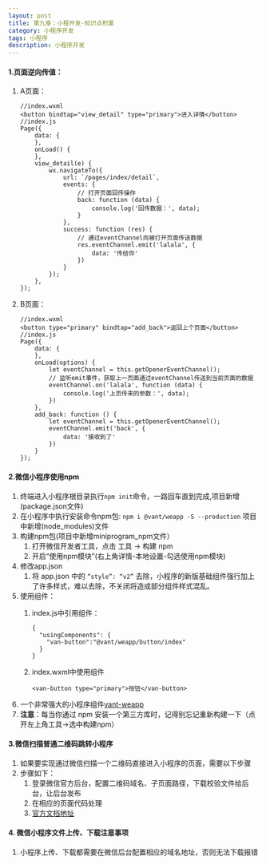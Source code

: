 ```yaml
---
layout: post
title: 第九章：小程开发-知识点积累
category: 小程序开发
tags: 小程序
description: 小程序开发
--- 
```


#### 1.页面逆向传值：
1. A页面：
    
    ```
    //index.wxml
    <button bindtap="view_detail" type="primary">进入详情</button>
    //index.js
    Page({
        data: {
        },
        onLoad() {
        },
        view_detail(e) {
            wx.navigateTo({
                url: `/pages/index/detail`,
                events: {
                    // 打开页面回传操作
                    back: function (data) {
                        console.log('回传数据：', data);
                    }
                }, 
                success: function (res) {
                    // 通过eventChannel向被打开页面传送数据
                    res.eventChannel.emit('lalala', {
                        data: '传给你'
                    })
                }
            });
        },
    });
    ```
2. B页面：
    
    ```
    //index.wxml
    <button type="primary" bindtap="add_back">返回上个页面</button>
    //index.js
    Page({
        data: {
        },
        onLoad(options) {
            let eventChannel = this.getOpenerEventChannel();
            // 监听emit事件，获取上一页面通过eventChannel传送到当前页面的数据
            eventChannel.on('lalala', function (data) {
                console.log('上页传来的参数：', data);
            })
        },
        add_back: function () {
            let eventChannel = this.getOpenerEventChannel();
            eventChannel.emit('back', {
                data: '接收到了'
            })
        }
    });
    ```

#### 2.微信小程序使用npm
1. 终端进入小程序根目录执行`npm init`命令，一路回车直到完成,项目新增(package.json文件)
2. 在小程序中执行安装命令npm包: `npm i @vant/weapp -S --production`  项目中新增(node_modules)文件
3. 构建npm包(项目中新增miniprogram_npm文件）
    1. 打开微信开发者工具，点击 工具 -> 构建 npm
    2. 开启“使用npm模块”(右上角详情-本地设置-勾选使用npm模块)
4. 修改app.json
    1. 将 app.json 中的 `“style”: “v2”` 去除，小程序的新版基础组件强行加上了许多样式，难以去除，不关闭将造成部分组件样式混乱。
5. 使用组件：
    1. index.js中引用组件：
        
        ```
        {
          "usingComponents": {
            "van-button":"@vant/weapp/button/index"
          }
        }
        ```
    2. index.wxml中使用组件
        
        ```
        <van-button type="primary">按钮</van-button>
        ```
6. 一个非常强大的小程序组件[vant-weapp](https://youzan.github.io/vant-weapp/)
7. **注意**：每当你通过 npm 安装一个第三方库时，记得别忘记重新构建一下（点开左上角工具->选中构建npm）


#### 3.微信扫描普通二维码跳转小程序
1. 如果要实现通过微信扫描一个二维码直接进入小程序的页面，需要以下步骤
2. 步骤如下：
    1. 登录微信官方后台，配置二维码域名、子页面路径，下载校验文件给后台，让后台发布
    2. 在相应的页面代码处理
    3. [官方文档地址](https://developers.weixin.qq.com/miniprogram/introduction/qrcode.html#发布)

#### 4. 微信小程序文件上传、下载注意事项
1. 小程序上传、下载都需要在微信后台配置相应的域名地址，否则无法下载报错

